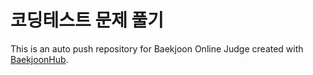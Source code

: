 # 코딩테스트 문제 풀기
This is an auto push repository for Baekjoon Online Judge created with [BaekjoonHub](https://github.com/BaekjoonHub/BaekjoonHub).
